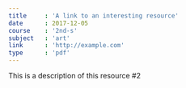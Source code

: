 ```yaml
---
title     : 'A link to an interesting resource'
date      : 2017-12-05
course    : '2nd-s'
subject   : 'art'
link      : 'http://example.com'
type      : 'pdf'
---
```


This is a description of this resource #2
